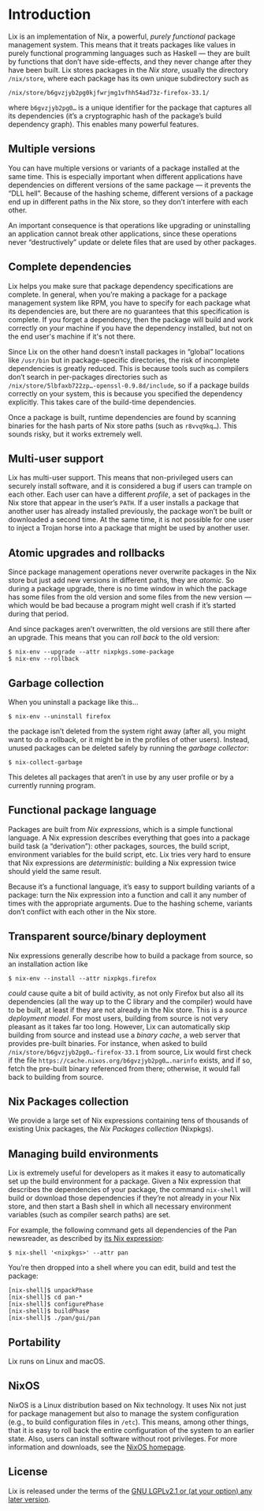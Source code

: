 # Introduction

Lix is an implementation of Nix, a powerful, _purely functional_ package management system.
This means that it treats packages like values in purely functional programming languages such as Haskell — they are built by functions that don’t have side-effects, and they never change after they have been built.
Lix stores packages in the _Nix store_, usually the directory `/nix/store`, where each package has its own unique subdirectory such as

    /nix/store/b6gvzjyb2pg0kjfwrjmg1vfhh54ad73z-firefox-33.1/

where `b6gvzjyb2pg0…` is a unique identifier for the package that
captures all its dependencies (it’s a cryptographic hash of the
package’s build dependency graph).  This enables many powerful
features.

## Multiple versions

You can have multiple versions or variants of a package
installed at the same time.  This is especially important when
different applications have dependencies on different versions of the
same package — it prevents the “DLL hell”.  Because of the hashing
scheme, different versions of a package end up in different paths in
the Nix store, so they don’t interfere with each other.

An important consequence is that operations like upgrading or
uninstalling an application cannot break other applications, since
these operations never “destructively” update or delete files that are
used by other packages.

## Complete dependencies

Lix helps you make sure that package dependency specifications are
complete.  In general, when you’re making a package for a package
management system like RPM, you have to specify for each package what
its dependencies are, but there are no guarantees that this
specification is complete.  If you forget a dependency, then the
package will build and work correctly on _your_ machine if you have
the dependency installed, but not on the end user's machine if it's
not there.

Since Lix on the other hand doesn’t install packages in “global”
locations like `/usr/bin` but in package-specific directories, the
risk of incomplete dependencies is greatly reduced.  This is because
tools such as compilers don’t search in per-packages directories such
as `/nix/store/5lbfaxb722zp…-openssl-0.9.8d/include`, so if a package
builds correctly on your system, this is because you specified the
dependency explicitly. This takes care of the build-time dependencies.

Once a package is built, runtime dependencies are found by scanning
binaries for the hash parts of Nix store paths (such as `r8vvq9kq…`).
This sounds risky, but it works extremely well.

## Multi-user support

Lix has multi-user support.
This means that non-privileged users can securely install software, and it is considered a bug if users can trample on each other.
Each user can have a different _profile_, a set of packages in the Nix store that appear in the user’s `PATH`.
If a user installs a package that another user has already installed previously, the package won’t be built or downloaded a second time.
At the same time, it is not possible for one user to inject a Trojan horse into a package that might be used by another user.

## Atomic upgrades and rollbacks

Since package management operations never overwrite packages in the
Nix store but just add new versions in different paths, they are
_atomic_.  So during a package upgrade, there is no time window in
which the package has some files from the old version and some files
from the new version — which would be bad because a program might well
crash if it’s started during that period.

And since packages aren’t overwritten, the old versions are still
there after an upgrade.  This means that you can _roll back_ to the
old version:

```console
$ nix-env --upgrade --attr nixpkgs.some-package
$ nix-env --rollback
```

## Garbage collection

When you uninstall a package like this…

```console
$ nix-env --uninstall firefox
```

the package isn’t deleted from the system right away (after all, you
might want to do a rollback, or it might be in the profiles of other
users).  Instead, unused packages can be deleted safely by running the
_garbage collector_:

```console
$ nix-collect-garbage
```

This deletes all packages that aren’t in use by any user profile or by
a currently running program.

## Functional package language

Packages are built from _Nix expressions_, which is a simple
functional language.  A Nix expression describes everything that goes
into a package build task (a “derivation”): other packages, sources,
the build script, environment variables for the build script, etc.
Lix tries very hard to ensure that Nix expressions are
_deterministic_: building a Nix expression twice should yield the same
result.

Because it’s a functional language, it’s easy to support
building variants of a package: turn the Nix expression into a
function and call it any number of times with the appropriate
arguments.  Due to the hashing scheme, variants don’t conflict with
each other in the Nix store.

## Transparent source/binary deployment

Nix expressions generally describe how to build a package from
source, so an installation action like

```console
$ nix-env --install --attr nixpkgs.firefox
```

_could_ cause quite a bit of build activity, as not only Firefox but
also all its dependencies (all the way up to the C library and the
compiler) would have to be built, at least if they are not already in the
Nix store.  This is a _source deployment model_.  For most users,
building from source is not very pleasant as it takes far too long.
However, Lix can automatically skip building from source and instead
use a _binary cache_, a web server that provides pre-built
binaries. For instance, when asked to build
`/nix/store/b6gvzjyb2pg0…-firefox-33.1` from source, Lix would first
check if the file `https://cache.nixos.org/b6gvzjyb2pg0….narinfo`
exists, and if so, fetch the pre-built binary referenced from there;
otherwise, it would fall back to building from source.

## Nix Packages collection

We provide a large set of Nix expressions containing tens of thousands of existing Unix packages, the _Nix Packages collection_ (Nixpkgs).

## Managing build environments

Lix is extremely useful for developers as it makes it easy to
automatically set up the build environment for a package. Given a Nix
expression that describes the dependencies of your package, the
command `nix-shell` will build or download those dependencies if
they’re not already in your Nix store, and then start a Bash shell in
which all necessary environment variables (such as compiler search
paths) are set.

For example, the following command gets all dependencies of the
Pan newsreader, as described by [its
Nix expression](https://github.com/NixOS/nixpkgs/blob/master/pkgs/by-name/pa/pan/package.nix):

```console
$ nix-shell '<nixpkgs>' --attr pan
```

You’re then dropped into a shell where you can edit, build and test
the package:

```console
[nix-shell]$ unpackPhase
[nix-shell]$ cd pan-*
[nix-shell]$ configurePhase
[nix-shell]$ buildPhase
[nix-shell]$ ./pan/gui/pan
```

## Portability

Lix runs on Linux and macOS.

## NixOS

NixOS is a Linux distribution based on Nix technology. It uses Nix not just for
package management but also to manage the system configuration (e.g.,
to build configuration files in `/etc`).  This means, among other
things, that it is easy to roll back the entire configuration of the
system to an earlier state.  Also, users can install software without
root privileges.  For more information and downloads, see the [NixOS
homepage](https://nixos.org/).

## License

Lix is released under the terms of the [GNU LGPLv2.1 or (at your
option) any later
version](http://www.gnu.org/licenses/old-licenses/lgpl-2.1.html).
